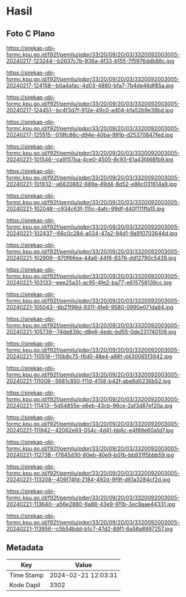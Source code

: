 # Hasil

## Foto C Plano

https://sirekap-obj-formc.kpu.go.id/f92f/pemilu/pdpr/33/20/09/20/03/3320092003005-20240217-123244--b2637c7b-936a-4f33-b155-7f5976ddb88c.jpg

https://sirekap-obj-formc.kpu.go.id/f92f/pemilu/pdpr/33/20/09/20/03/3320092003005-20240217-124158--b0a4afac-4d03-4880-bfa7-7b4de46df85a.jpg

https://sirekap-obj-formc.kpu.go.id/f92f/pemilu/pdpr/33/20/09/20/03/3320092003005-20240217-124451--bc4f3d7f-912e-49c0-ad04-b1a52b9e38bd.jpg

https://sirekap-obj-formc.kpu.go.id/f92f/pemilu/pdpr/33/20/09/20/03/3320092003005-20240217-125515--019fc86c-d94e-40ba-991b-d25370847fed.jpg

https://sirekap-obj-formc.kpu.go.id/f92f/pemilu/pdpr/33/20/09/20/03/3320092003005-20240221-101546--ca9157ba-4ce0-4505-8c93-61a43f468fb9.jpg

https://sirekap-obj-formc.kpu.go.id/f92f/pemilu/pdpr/33/20/09/20/03/3320092003005-20240221-101932--a6820882-889a-49d4-8d52-e86c031614a9.jpg

https://sirekap-obj-formc.kpu.go.id/f92f/pemilu/pdpr/33/20/09/20/03/3320092003005-20240221-102046--c934c63f-115c-4afc-99df-d40f111ffa15.jpg

https://sirekap-obj-formc.kpu.go.id/f92f/pemilu/pdpr/33/20/09/20/03/3320092003005-20240221-102437--66c0c284-a024-47a2-94d1-9a910703644d.jpg

https://sirekap-obj-formc.kpu.go.id/f92f/pemilu/pdpr/33/20/09/20/03/3320092003005-20240221-102909--870f66ea-44a6-44f8-8376-dd12790c5439.jpg

https://sirekap-obj-formc.kpu.go.id/f92f/pemilu/pdpr/33/20/09/20/03/3320092003005-20240221-103133--eee25a31-ac95-4fe2-ba77-e615759139cc.jpg

https://sirekap-obj-formc.kpu.go.id/f92f/pemilu/pdpr/33/20/09/20/03/3320092003005-20240221-105043--6b21f99d-9311-4fe6-9580-0990e071da94.jpg

https://sirekap-obj-formc.kpu.go.id/f92f/pemilu/pdpr/33/20/09/20/03/3320092003005-20240221-105739--74de839c-d8e6-4edc-bd55-0de231740109.jpg

https://sirekap-obj-formc.kpu.go.id/f92f/pemilu/pdpr/33/20/09/20/03/3320092003005-20240221-110518--110b8c75-f6d0-48e4-a88f-d430065f3942.jpg

https://sirekap-obj-formc.kpu.go.id/f92f/pemilu/pdpr/33/20/09/20/03/3320092003005-20240221-111008--5681c850-f11d-4158-b42f-abe6d0236b52.jpg

https://sirekap-obj-formc.kpu.go.id/f92f/pemilu/pdpr/33/20/09/20/03/3320092003005-20240221-111413--5d54855e-e6eb-43cb-96ce-2af3d87ef20a.jpg

https://sirekap-obj-formc.kpu.go.id/f92f/pemilu/pdpr/33/20/09/20/03/3320092003005-20240221-111942--42062e93-054c-4d41-bb6c-e4f89e60a1d7.jpg

https://sirekap-obj-formc.kpu.go.id/f92f/pemilu/pdpr/33/20/09/20/03/3320092003005-20240221-112738--f7845d30-80eb-40e9-b01b-bb931f5bbb59.jpg

https://sirekap-obj-formc.kpu.go.id/f92f/pemilu/pdpr/33/20/09/20/03/3320092003005-20240221-113208--409f74fd-2184-492d-9f9f-d61a3284cf2d.jpg

https://sirekap-obj-formc.kpu.go.id/f92f/pemilu/pdpr/33/20/09/20/03/3320092003005-20240221-113640--a56e2880-6a88-43e9-911b-3ec9aae44331.jpg

https://sirekap-obj-formc.kpu.go.id/f92f/pemilu/pdpr/33/20/09/20/03/3320092003005-20240221-113956--c5b54bdd-b1c7-47d2-89f1-8a58a8997257.jpg


## Metadata

| Key        | Value               |
| ---------- | ------------------- |
| Time Stamp | 2024-02-21 12:03:31 |
| Kode Dapil | 3302                |



